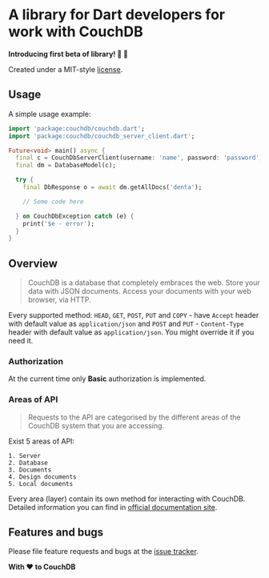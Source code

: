 # A library for Dart developers for work with CouchDB

**Introducing first beta of library! 🎊 🎉**

Created under a MIT-style
[license](https://github.com/YevhenKap/couchdb_dart/blob/master/LICENSE).

## Usage

A simple usage example:

```dart
import 'package:couchdb/couchdb.dart';
import 'package:couchdb/couchdb_server_client.dart';

Future<void> main() async {
  final c = CouchDbServerClient(username: 'name', password: 'password');
  final dm = DatabaseModel(c);

  try {
    final DbResponse o = await dm.getAllDocs('denta');

    // Some code here

  } on CouchDbException catch (e) {
    print('$e - error');
  }
}
```

## Overview

> CouchDB is a database that completely embraces the web. Store your data with JSON documents. Access your documents with your web browser, via HTTP.

Every supported method: `HEAD`, `GET`, `POST`, `PUT` and `COPY` - have `Accept` header with default value as `application/json` and `POST` and `PUT` - `Content-Type` header with default value as `application/json`.
You might override it if you need it.

### Authorization

At the current time only **Basic** authorization is implemented.

### Areas of API

> Requests to the API are categorised by the different areas of the CouchDB system that you are accessing.

Exist 5 areas of API:

    1. Server
    2. Database
    3. Documents
    4. Design documents
    5. Local documents

Every area (layer) contain its own method for interacting with CouchDB.
Detailed information you can find in [official documentation site](http://docs.couchdb.org/en/stable/api/basics.html).

## Features and bugs

Please file feature requests and bugs at the [issue tracker][tracker].

[tracker]: https://github.com/YevhenKap/couchdb_dart/issues

**With ❤️ to CouchDB**